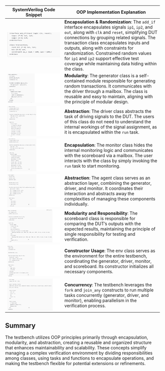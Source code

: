 | **SystemVerilog Code Snippet** | **OOP Implementation Explanation** |
|-------------------------------|-------------------------------------|
| ![SystemVerilog Snippet](transaction.png) | **Encapsulation & Randomization**: The `add_if` interface encapsulates signals `ip1`, `ip2`, and `out`, along with `clk` and `reset`, simplifying DUT connections by grouping related signals. The transaction class encapsulates inputs and outputs, along with constraints for randomization. Constrained random values for `ip1` and `ip2` support effective test coverage while maintaining data hiding within the class. |
| ![SystemVerilog Snippet](generator.png) | **Modularity**: The generator class is a self-contained module responsible for generating random transactions. It communicates with the driver through a mailbox. The class is reusable and easy to maintain, aligning with the principle of modular design. |
| ![SystemVerilog Snippet](driver.png) | **Abstraction**: The driver class abstracts the task of driving signals to the DUT. The users of this class do not need to understand the internal workings of the signal assignment, as it is encapsulated within the `run` task. |
| ![SystemVerilog Snippet](monitor.png) | **Encapsulation**: The monitor class hides the internal monitoring logic and communicates with the scoreboard via a mailbox. The user interacts with the class by simply invoking the `run` task to start monitoring. |
| ![SystemVerilog Snippet](agent.png) | **Abstraction**: The agent class serves as an abstraction layer, combining the generator, driver, and monitor. It coordinates their interaction and abstracts away the complexities of managing these components individually. |
| ![SystemVerilog Snippet](scoreboard.png) | **Modularity and Responsibility**: The scoreboard class is responsible for comparing the DUT’s outputs with the expected results, maintaining the principle of single responsibility for testing and verification. |
| ![SystemVerilog Snippet](env.png) | **Constructor Usage**: The env class serves as the environment for the entire testbench, coordinating the generator, driver, monitor, and scoreboard. Its constructor initializes all necessary components. |
| ![SystemVerilog Snippet](tb.png) | **Concurrency**: The testbench leverages the `fork` and `join_any` constructs to run multiple tasks concurrently (generator, driver, and monitor), enabling parallelism in the verification process. |

## Summary
The testbench utilizes OOP principles primarily through encapsulation, modularity, and abstraction, creating a reusable and organized structure that enhances maintainability and scalability. These concepts simplify managing a complex verification environment by dividing responsibilities among classes, using tasks and functions to encapsulate operations, and making the testbench flexible for potential extensions or refinements.
